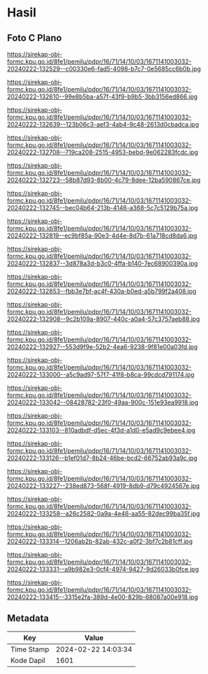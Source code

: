 # Hasil

## Foto C Plano

https://sirekap-obj-formc.kpu.go.id/8fe1/pemilu/pdpr/16/71/14/10/03/1671141003032-20240222-132529--c00330e6-fad5-4098-b7c7-0e5685cc6b0b.jpg

https://sirekap-obj-formc.kpu.go.id/8fe1/pemilu/pdpr/16/71/14/10/03/1671141003032-20240222-132610--99e8b5ba-a57f-43f9-b9b5-3bb3156ed866.jpg

https://sirekap-obj-formc.kpu.go.id/8fe1/pemilu/pdpr/16/71/14/10/03/1671141003032-20240222-132639--123b06c3-aef3-4ab4-9c48-2613d0cbadca.jpg

https://sirekap-obj-formc.kpu.go.id/8fe1/pemilu/pdpr/16/71/14/10/03/1671141003032-20240222-132708--719ca208-2515-4953-bebd-9e062283fcdc.jpg

https://sirekap-obj-formc.kpu.go.id/8fe1/pemilu/pdpr/16/71/14/10/03/1671141003032-20240222-132723--58b87d93-8b00-4c79-8dee-12ba590867ce.jpg

https://sirekap-obj-formc.kpu.go.id/8fe1/pemilu/pdpr/16/71/14/10/03/1671141003032-20240222-132745--bec04b64-213b-4146-a368-5c7c5129b75a.jpg

https://sirekap-obj-formc.kpu.go.id/8fe1/pemilu/pdpr/16/71/14/10/03/1671141003032-20240222-132819--ec9bf85a-90e3-4d4e-8d7b-61a718cd8da6.jpg

https://sirekap-obj-formc.kpu.go.id/8fe1/pemilu/pdpr/16/71/14/10/03/1671141003032-20240222-132837--3d878a3d-b3c0-4ffa-b140-7ec68900390a.jpg

https://sirekap-obj-formc.kpu.go.id/8fe1/pemilu/pdpr/16/71/14/10/03/1671141003032-20240222-132853--fbb3e7bf-ac4f-430a-b0ed-a5b799f2a408.jpg

https://sirekap-obj-formc.kpu.go.id/8fe1/pemilu/pdpr/16/71/14/10/03/1671141003032-20240222-132908--9c2b109a-8907-440c-a0a4-57c3757aeb88.jpg

https://sirekap-obj-formc.kpu.go.id/8fe1/pemilu/pdpr/16/71/14/10/03/1671141003032-20240222-132927--553d9f9e-52b2-4ea6-9238-9f81e00a03fd.jpg

https://sirekap-obj-formc.kpu.go.id/8fe1/pemilu/pdpr/16/71/14/10/03/1671141003032-20240222-133000--a5c9ad97-57f7-41f8-b8ca-99cdcd791174.jpg

https://sirekap-obj-formc.kpu.go.id/8fe1/pemilu/pdpr/16/71/14/10/03/1671141003032-20240222-133042--08428782-23f0-49aa-900c-151e93ea9918.jpg

https://sirekap-obj-formc.kpu.go.id/8fe1/pemilu/pdpr/16/71/14/10/03/1671141003032-20240222-133103--810adbdf-d5ec-4f3d-a1d0-e5ad9c9ebee4.jpg

https://sirekap-obj-formc.kpu.go.id/8fe1/pemilu/pdpr/16/71/14/10/03/1671141003032-20240222-133126--b1ef01d7-8b24-46be-bcd2-66752ab93a9c.jpg

https://sirekap-obj-formc.kpu.go.id/8fe1/pemilu/pdpr/16/71/14/10/03/1671141003032-20240222-133227--238ed873-568f-4919-8db9-d79c4924567e.jpg

https://sirekap-obj-formc.kpu.go.id/8fe1/pemilu/pdpr/16/71/14/10/03/1671141003032-20240222-133258--a26c2582-0a9a-4e46-aa55-82dec99ba35f.jpg

https://sirekap-obj-formc.kpu.go.id/8fe1/pemilu/pdpr/16/71/14/10/03/1671141003032-20240222-133314--1206ab2b-82ab-432c-a0f2-3bf7c2b81cff.jpg

https://sirekap-obj-formc.kpu.go.id/8fe1/pemilu/pdpr/16/71/14/10/03/1671141003032-20240222-133331--a9b982e3-0cf4-4974-9427-9d26033b0fce.jpg

https://sirekap-obj-formc.kpu.go.id/8fe1/pemilu/pdpr/16/71/14/10/03/1671141003032-20240222-133415--3315e2fa-389d-4e00-829b-68087a00e918.jpg


## Metadata

| Key        | Value               |
| ---------- | ------------------- |
| Time Stamp | 2024-02-22 14:03:34 |
| Kode Dapil | 1601                |



